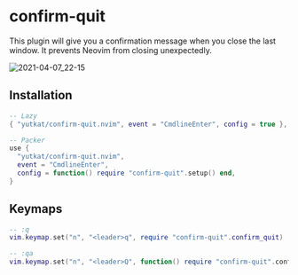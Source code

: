 # confirm-quit

This plugin will give you a confirmation message when you close the last window. It prevents Neovim from closing unexpectedly.

![2021-04-07_22-15](https://user-images.githubusercontent.com/8683947/113873204-8fc59280-97ef-11eb-82b3-1c8b55373277.png)

## Installation

```lua
-- Lazy
{ "yutkat/confirm-quit.nvim", event = "CmdlineEnter", config = true },

-- Packer
use {
  "yutkat/confirm-quit.nvim",
  event = "CmdlineEnter",
  config = function() require "confirm-quit".setup() end,
}
```

## Keymaps

```lua
-- :q
vim.keymap.set("n", "<leader>q", require "confirm-quit".confirm_quit)

-- :qa
vim.keymap.set("n", "<leader>Q", function() require "confirm-quit".confirm_quit(true) end)
```
